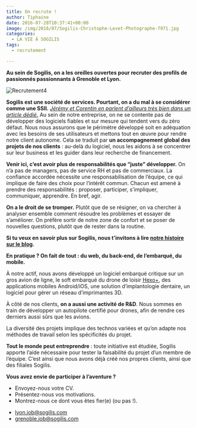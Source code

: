 ```yaml
---
title: On recrute !
author: Tiphaine
date: 2016-07-28T10:37:41+00:00
image: /img/2016/07/Sogilis-Christophe-Levet-Photographe-7971.jpg
categories:
  - LA VIE À SOGILIS
tags:
  - recrutement

---
```

**Au sein de Sogilis, on a les oreilles ouvertes pour recruter des profils de passionnés passionnants à Grenoble et Lyon.**

![Recrutement4](/img/2016/07/Recrutement4.png)

**Sogilis est une société de services. Pourtant, on a du mal à se considérer comme une SSII.** _[Jérémy et Corentin en parlent d’ailleurs très bien dans un article dédié.][1]_ Au sein de notre entreprise, on ne se contente pas de développer des logiciels fiables et sur mesure qui tendent vers du zéro défaut. Nous nous assurons que le périmètre développé soit en adéquation avec les besoins de ses utilisateurs et mettons tout en œuvre pour rendre notre client autonome. Cela se traduit par **un accompagnement global des projets de nos clients** : au-delà du logiciel, nous les aidons à se concentrer sur leur business et les guider dans leur recherche de financement.

**Venir ici, c’est avoir plus de responsabilités que “juste” développer.** On n’a pas de managers, pas de service RH et pas de commerciaux. La confiance accordée nécessite une responsabilisation de l’équipe, ce qui implique de faire des choix pour l’intérêt commun. Chacun est amené à prendre des responsabilités : proposer, participer, s’impliquer, communiquer, apprendre. En bref, agir. 

**On a le droit de se tromper.** Plutôt que de se résigner, on va chercher à analyser ensemble comment résoudre les problèmes et essayer de s’améliorer. On préfère sortir de notre zone de confort et se poser de nouvelles questions, plutôt que de rester dans la routine. 

**Si tu veux en savoir plus sur Sogilis, nous t’invitons à lire [notre histoire sur le blog](http://sogilis.com/blog/sogilis-histoire/).** 

**En pratique ? On fait de tout : du web, du back-end, de l’embarqué, du mobile.**

À notre actif, nous avons développé un logiciel embarqué critique sur un gros avion de ligne, le soft embarqué du drone de loisir [Hexo+](https://hexoplus.com/), des applications mobiles Android/iOS, une solution d’implantologie dentaire, un logiciel pour gérer un réseau d’imprimantes 3D. 

À côté de nos clients, **on a aussi une activité de R&D**. Nous sommes en train de développer un autopilote certifié pour drones, afin de rendre ces derniers aussi sûrs que les avions. 

La diversité des projets implique des technos variées et qu’on adapte nos méthodes de travail selon les spécificités du projet. 

**Tout le monde peut entreprendre** : toute initiative est étudiée, Sogilis apporte l’aide nécessaire pour tester la faisabilité du projet d’un membre de l’équipe. C’est ainsi que nous avons déjà créé nos propres clients, ainsi que des filiales Sogilis. 

**Vous avez envie de participer à l’aventure ?**

* Envoyez-nous votre CV.
* Présentez-nous vos motivations.
* Montrez-nous ce dont vous êtes fier(e) (ou pas !).

- [lyon.job@sogilis.com](mailto:lyon@sogilis.com)
- [grenoble.job@sogilis.com](mailto:grenoble.job@sogilis.com)

[1]: http://sogilis.com/blog/sogilis-vs-ssii/
